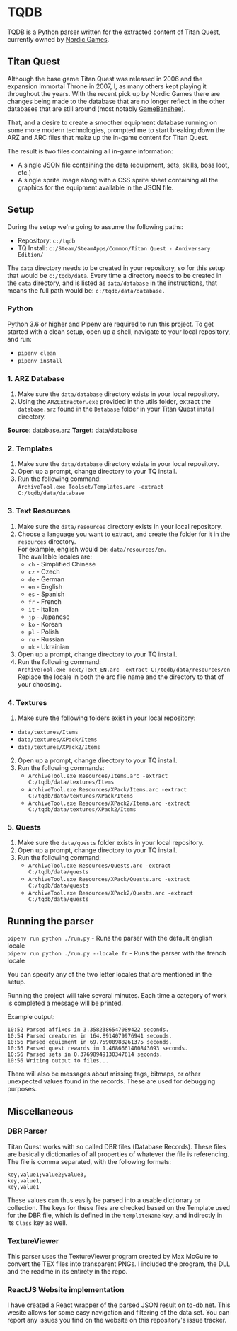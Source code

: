 # TQDB
TQDB is a Python parser written for the extracted content of Titan Quest, currently owned by [Nordic Games][ng].

## Titan Quest
Although the base game Titan Quest was released in 2006 and the expansion Immortal Throne in 2007, I, as many others kept playing it throughout the years. With the recent pick up by Nordic Games there are changes being made to the database that are no longer reflect in the other databases that are still around (most notably [GameBanshee][gb]).

That, and a desire to create a smoother equipment database running on some more modern technologies, prompted me to start breaking down the ARZ and ARC files that make up the in-game content for Titan Quest.

The result is two files containing all in-game information:
  - A single JSON file containing the data (equipment, sets, skills, boss loot, etc.)
  - A single sprite image along with a CSS sprite sheet containing all the graphics for the equipment available in the JSON file.

## Setup
During the setup we're going to assume the following paths:
- Repository: `c:/tqdb`
- TQ Install: `c:/Steam/SteamApps/Common/Titan Quest - Anniversary Edition/`

The `data` directory needs to be created in your repository, so for this setup that would be `c:/tqdb/data`. Every time a directory needs to be created in the `data` directory, and is listed as `data/database` in the instructions, that means the full path would be: `c:/tqdb/data/database.`

### Python
Python 3.6 or higher and Pipenv are required to run this project. To get started with a clean setup, open up a shell, navigate to your local repository, and run:  
- `pipenv clean`
- `pipenv install`

### 1. ARZ Database

1. Make sure the `data/database` directory exists in your local repository.
2. Using the `ARZExtractor.exe` provided in the utils folder, extract the `database.arz` found in the `Database` folder in your Titan Quest install directory.

 **Source**: database.arz
 **Target**: data/database

### 2. Templates

1. Make sure the `data/database` directory exists in your local repository.
2. Open up a prompt, change directory to your TQ install.
3. Run the following command:  
`ArchiveTool.exe Toolset/Templates.arc -extract C:/tqdb/data/database`

### 3. Text Resources

1. Make sure the `data/resources` directory exists in your local repository.
2. Choose a language you want to extract, and create the folder for it in the `resources` directory.  
For example, english would be: `data/resources/en`.  
The available locales are:
    - `ch` - Simplified Chinese
    - `cz` - Czech
    - `de` - German
    - `en` - English
    - `es` - Spanish
    - `fr` - French
    - `it` - Italian
    - `jp` - Japanese
    - `ko` - Korean
    - `pl` - Polish
    - `ru` - Russian
    - `uk` - Ukrainian
3. Open up a prompt, change directory to your TQ install.
4. Run the following command:  
`ArchiveTool.exe Text/Text_EN.arc -extract C:/tqdb/data/resources/en`  
Replace the locale in both the arc file name and the directory to that of your choosing.

### 4. Textures

1. Make sure the following folders exist in your local repository:
  - `data/textures/Items`
  - `data/textures/XPack/Items`
  - `data/textures/XPack2/Items`
2. Open up a prompt, change directory to your TQ install.
3. Run the following commands:
    - `ArchiveTool.exe Resources/Items.arc -extract C:/tqdb/data/textures/Items`
    - `ArchiveTool.exe Resources/XPack/Items.arc -extract C:/tqdb/data/textures/XPack/Items`
    - `ArchiveTool.exe Resources/XPack2/Items.arc -extract C:/tqdb/data/textures/XPack2/Items`

### 5. Quests

1. Make sure the `data/quests` folder exists in your local repository.
2. Open up a prompt, change directory to your TQ install.
3. Run the following command:  
    - `ArchiveTool.exe Resources/Quests.arc -extract C:/tqdb/data/quests`
    - `ArchiveTool.exe Resources/XPack/Quests.arc -extract C:/tqdb/data/quests`
    - `ArchiveTool.exe Resources/XPack2/Quests.arc -extract C:/tqdb/data/quests`

## Running the parser
`pipenv run python ./run.py` - Runs the parser with the default english locale  
`pipenv run python ./run.py --locale fr` - Runs the parser with the french locale

You can specify any of the two letter locales that are mentioned in the setup.

Running the project will take several minutes. Each time a category of work is completed a message will be printed.

Example output:
```
10:52 Parsed affixes in 3.3582386547089422 seconds.
10:54 Parsed creatures in 164.8914079976941 seconds.
10:56 Parsed equipment in 69.75900988261375 seconds.
10:56 Parsed quest rewards in 1.4686661400843093 seconds.
10:56 Parsed sets in 0.37698949130347614 seconds.
10:56 Writing output to files...
```

There will also be messages about missing tags, bitmaps, or other unexpected values found in the records. These are used for debugging purposes.

## Miscellaneous

### DBR Parser
Titan Quest works with so called DBR files (Database Records). These files are basically dictionaries of all properties of whatever the file is referencing. The file is comma separated, with the following formats:

```
key,value1;value2;value3,  
key,value1,  
key,value1  
```

These values can thus easily be parsed into a usable dictionary or collection. The keys for these files are checked based on the Template used for the DBR file, which is defined in the `templateName` key, and indirectly in its `Class` key as well.

### TextureViewer
This parser uses the TextureViewer program created by Max McGuire to convert the TEX files into transparent PNGs. I included the program, the DLL and the readme in its entirety in the repo.

### ReactJS Website implementation
I have created a React wrapper of the parsed JSON result on [tq-db.net][tqdb]. This wesite allows for some easy navigation and filtering of the data set. You can report any issues you find on the website on this repository's issue tracker.

[ng]: <https://www.nordicgames.at/index.php/product/titan_quest_gold_edition>
[gb]: <https://www.gamebanshee.com/titanquest/>
[tqdb]: <https://www.tq-db.net>
